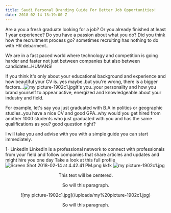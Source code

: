 ```yaml
---
title: Saudi Personal Branding Guide For Better Job Opportunities!
date: 2018-02-14 13:19:00 Z
---
```


Are a you a fresh graduate looking for a job? Or you already finished at least 1 year experience? Do you have a passion about what you do? Did you think how the recruitment process go? sometimes recruiting has nothing to do with HR debarment..

We are in a fast paced world where technology and competition is going harder and faster not just between companies but also between candidates..HUMANS!

If you think it's only about your educational background and experience and how beautiful your CV is..yes maybe..but you're wrong, there is a bigger factors...![my picture-1902c1.jpg](/uploads/my%20picture-1902c1.jpg)It's you..your personality and how you brand yourself to appear active, energized and knowledgeable about your industry and field.

For example, let's say you just graduated with B.A in politics or geographic studies..you have a nice CV and good GPA..why would you get hired from another 1000 students who just graduated with you and has the same qualifications as you? good question right?

I will take you and advise with you with a simple guide you can start immediately.

1- LinkedIn
LinkedIn is a professional network to connect with professionals from your field and follow companies that share articles and updates and might hire you one day
Take a look at this full profile ![Screen Shot 2018-02-14 at 4.42.41 PM.png](/uploads/Screen%20Shot%202018-02-14%20at%204.42.41%20PM.png)
                                                                                                              kkfk
![my picture-1902c1.jpg](/uploads/my%20picture-1902c1.jpg)
<center>This text will be centered.
<p>So will this paragraph.</p></center>

<div style="text-align:center">![my picture-1902c1.jpg](/uploads/my%20picture-1902c1.jpg)
<p>So will this paragraph.</p></div>